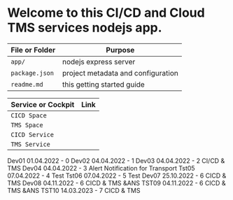 
# Welcome to this CI/CD and Cloud TMS services nodejs app.

File or Folder | Purpose
---------|----------
`app/` | nodejs express server
`package.json` | project metadata and configuration
`readme.md` | this getting started guide

Service or Cockpit | Link
---------|----------
`CICD Space` | 
`TMS Space` | 
`CICD Service` | 
`TMS Service` | 

Dev01 01.04.2022 - 0
Dev02 04.04.2022 - 1
Dev03 04.04.2022 - 2 CI/CD & TMS
Dev04 04.04.2022 - 3 Alert Notification for Transport
Tst05 07.04.2022 - 4 Test
Tst06 07.04.2022 - 5 Test
Dev07 25.10.2022 - 6 CICD  & TMS
Dev08 04.11.2022 - 6 CICD  & TMS &ANS
TST09 04.11.2022 - 6 CICD  & TMS &ANS
TST10 14.03.2023 - 7 CICD  & TMS